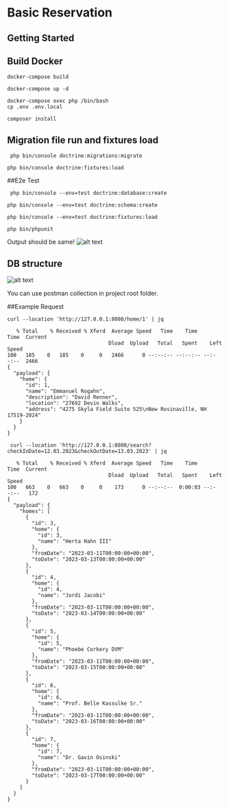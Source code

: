 # Basic Reservation

## Getting Started

## Build Docker
```
docker-compose build
```
```
docker-compose up -d
```
```
docker-compose exec php /bin/bash
cp .env .env.local 
```
``` 
composer install
```

## Migration file run and fixtures load
```
 php bin/console doctrine:migrations:migrate
 ```
```
php bin/console doctrine:fixtures:load
```



##E2e Test

```
 php bin/console --env=test doctrine:database:create
```
``` 
php bin/console --env=test doctrine:schema:create
```
```
php bin/console --env=test doctrine:fixtures:load
```
```
php bin/phpunit
```
Output should be same!
![alt text](https://www.linkpicture.com/q/Screenshot-2023-03-12-at-09.50.58.png)



## DB structure
![alt text](https://www.linkpicture.com/q/Screenshot-2023-03-12-at-00.31.32.png)

You can use postman collection in project root folder.

##Example Request

```
curl --location 'http://127.0.0.1:8080/home/1' | jq
```

```
   % Total    % Received % Xferd  Average Speed   Time    Time     Time  Current
                                 Dload  Upload   Total   Spent    Left  Speed
100   185    0   185    0     0   2466      0 --:--:-- --:--:-- --:--:--  2466
{
  "payload": {
    "home": {
      "id": 1,
      "name": "Emmanuel Rogahn",
      "description": "David Renner",
      "location": "27692 Devin Walks",
      "address": "4275 Skyla Field Suite 525\nNew Rosinaville, NH 17519-2024"
    }
  }
}
```

```
 curl --location 'http://127.0.0.1:8080/search?checkInDate=12.03.2023&checkOutDate=13.03.2023' | jq
```

```
   % Total    % Received % Xferd  Average Speed   Time    Time     Time  Current
                                 Dload  Upload   Total   Spent    Left  Speed
100   663    0   663    0     0    173      0 --:--:--  0:00:03 --:--:--   172
{
  "payload": {
    "homes": [
      {
        "id": 3,
        "home": {
          "id": 3,
          "name": "Herta Hahn III"
        },
        "fromDate": "2023-03-11T00:00:00+00:00",
        "toDate": "2023-03-13T00:00:00+00:00"
      },
      {
        "id": 4,
        "home": {
          "id": 4,
          "name": "Jordi Jacobi"
        },
        "fromDate": "2023-03-11T00:00:00+00:00",
        "toDate": "2023-03-14T00:00:00+00:00"
      },
      {
        "id": 5,
        "home": {
          "id": 5,
          "name": "Phoebe Corkery DVM"
        },
        "fromDate": "2023-03-11T00:00:00+00:00",
        "toDate": "2023-03-15T00:00:00+00:00"
      },
      {
        "id": 6,
        "home": {
          "id": 6,
          "name": "Prof. Belle Kassulke Sr."
        },
        "fromDate": "2023-03-11T00:00:00+00:00",
        "toDate": "2023-03-16T00:00:00+00:00"
      },
      {
        "id": 7,
        "home": {
          "id": 7,
          "name": "Dr. Gavin Osinski"
        },
        "fromDate": "2023-03-11T00:00:00+00:00",
        "toDate": "2023-03-17T00:00:00+00:00"
      }
    ]
  }
}
```